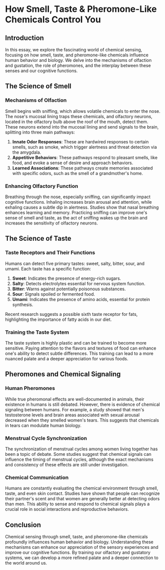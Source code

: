 # How Smell, Taste & Pheromone-Like Chemicals Control You

## Introduction

In this essay, we explore the fascinating world of chemical sensing, focusing on how smell, taste, and pheromone-like chemicals influence human behavior and biology. We delve into the mechanisms of olfaction and gustation, the role of pheromones, and the interplay between these senses and our cognitive functions.

## The Science of Smell

### Mechanisms of Olfaction

Smell begins with sniffing, which allows volatile chemicals to enter the nose. The nose's mucosal lining traps these chemicals, and olfactory neurons, located in the olfactory bulb above the roof of the mouth, detect them. These neurons extend into the mucosal lining and send signals to the brain, splitting into three main pathways:

1. **Innate Odor Responses**: These are hardwired responses to certain smells, such as smoke, which trigger alertness and threat detection via the amygdala.
2. **Appetitive Behaviors**: These pathways respond to pleasant smells, like food, and evoke a sense of desire and approach behaviors.
3. **Learned Associations**: These pathways create memories associated with specific odors, such as the smell of a grandmother's home.

### Enhancing Olfactory Function

Breathing through the nose, especially sniffing, can significantly impact cognitive functions. Inhaling increases brain arousal and attention, while exhaling causes a subtle dip in alertness. Studies show that nasal breathing enhances learning and memory. Practicing sniffing can improve one's sense of smell and taste, as the act of sniffing wakes up the brain and increases the sensitivity of olfactory neurons.

## The Science of Taste

### Taste Receptors and Their Functions

Humans can detect five primary tastes: sweet, salty, bitter, sour, and umami. Each taste has a specific function:

1. **Sweet**: Indicates the presence of energy-rich sugars.
2. **Salty**: Detects electrolytes essential for nervous system function.
3. **Bitter**: Warns against potentially poisonous substances.
4. **Sour**: Signals spoiled or fermented food.
5. **Umami**: Indicates the presence of amino acids, essential for protein synthesis.

Recent research suggests a possible sixth taste receptor for fats, highlighting the importance of fatty acids in our diet.

### Training the Taste System

The taste system is highly plastic and can be trained to become more sensitive. Paying attention to the flavors and textures of food can enhance one's ability to detect subtle differences. This training can lead to a more nuanced palate and a deeper appreciation for various foods.

## Pheromones and Chemical Signaling

### Human Pheromones

While true pheromonal effects are well-documented in animals, their existence in humans is still debated. However, there is evidence of chemical signaling between humans. For example, a study showed that men's testosterone levels and brain areas associated with sexual arousal decreased when they smelled women's tears. This suggests that chemicals in tears can modulate human biology.

### Menstrual Cycle Synchronization

The synchronization of menstrual cycles among women living together has been a topic of debate. Some studies suggest that chemical signals can influence the timing of menstrual cycles, although the exact mechanisms and consistency of these effects are still under investigation.

### Chemical Communication

Humans are constantly evaluating the chemical environment through smell, taste, and even skin contact. Studies have shown that people can recognize their partner's scent and that women are generally better at detecting odors than men. This ability to sense and respond to chemical signals plays a crucial role in social interactions and reproductive behaviors.

## Conclusion

Chemical sensing through smell, taste, and pheromone-like chemicals profoundly influences human behavior and biology. Understanding these mechanisms can enhance our appreciation of the sensory experiences and improve our cognitive functions. By training our olfactory and gustatory systems, we can develop a more refined palate and a deeper connection to the world around us.